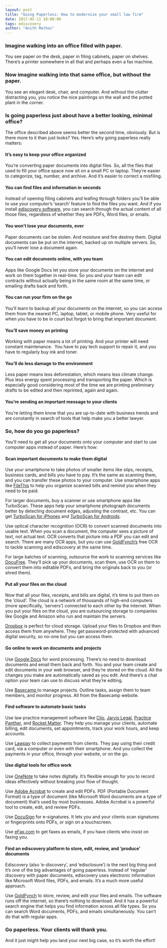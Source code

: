 ```yaml
---
layout: post
title: "Going Paperless: How to modernize your small law firm"
date: 2017-05-11 10:00:00
tags: ediscovery
author: "Anith Mathai"
---
```


### Imagine walking into an office filled with paper. 
You see paper on the desk, paper in filing cabinets, paper on shelves. There’s a printer somewhere in all that and perhaps even a fax machine.  

### Now imagine walking into that same office, but without the paper. 
You see an elegant desk, chair, and computer. And without the clutter distracting you, you notice the nice paintings on the wall and the potted plant in the corner.

### Is going paperless just about have a better looking, minimal office? 
The office described above seems better the second time, obviously. But is there more to it than just looks? Yes. Here’s why going paperless really matters:  

#### It’s easy to keep your office organized
You’re converting paper documents into digital files. So, all the files that used to fill your office space now sit on a small PC or laptop. They’re easier to categorize, tag, number, and archive. And it’s easier to correct a misfiling. 

#### You can find files and information in seconds 
Instead of opening filing cabinets and leafing through folders you’ll be able to use your computer’s ‘search’ feature to find the files you want. And if you install [ediscovery software](https://goldfynch.com/), you can search through the actual content of all those files, regardless of whether they are PDFs, Word files, or emails. 

#### You won’t lose your documents, ever
Paper documents can be stolen. And moisture and fire destroy them. Digital documents can be put on the internet, backed up on multiple servers. So, you’ll never lose a document again. 

#### You can edit documents online, with you team
Apps like Google Docs let you store your documents on the internet and work on them together in real-time. So you and your team can edit contracts without actually being in the same room at the same time, or emailing drafts back and forth.

#### You can run your firm on the go 
You’ll learn to backup all your documents on the internet, so you can access them from the nearest PC, laptop, tablet, or mobile phone. Very useful for when you have to be in court but forgot to bring that important document. 

#### You’ll save money on printing
Working with paper means a lot of printing. And your printer will need constant maintenance.  You have to pay tech support to repair it, and you have to regularly buy ink and toner. 

#### You’ll do less damage to the environment
Less paper means less deforestation, which means less climate change. Plus less energy spent processing and transporting the paper. Which is especially good considering most of the time we are printing preliminary drafts to be edited and then reprinted, again and again.  

#### You’re sending an important message to your clients
You’re letting them know that you are up-to-date with business trends and are constantly in search of tools that help make you a better lawyer.   

### So, how do you go paperless?
You’ll need to get all your documents onto your computer and start to use computer apps instead of paper. Here’s how: 

#### Scan important documents to make them digital 
Use your smartphone to take photos of smaller items like slips, receipts, business cards, and bills you have to pay. It’s the same as scanning them, and you can transfer these photos to your computer. Use smartphone apps like [FileThis](https://filethis.com/) to help you organize scanned bills and remind you when they need to be paid. 

For larger documents, buy a scanner or use smartphone apps like TurboScan. These apps help your smartphone photograph documents better by detecting document edges, adjusting the contrast, etc. You can get [TurboScan for iPhones](https://itunes.apple.com/us/app/turboscan-quickly-scan-multipage/id342548956?mt=8) and [TurboScan for Androids](https://play.google.com/store/apps/details?id=com.piksoft.turboscan&hl=en).  

Use optical character recognition (OCR) to convert scanned documents into usable text. When you scan a document, the computer sees a picture of text, not actual text. OCR converts that picture into a PDF you can edit and search. There are many OCR apps, but you can use [GoldFynch’s](https://goldfynch.com/) free OCR to tackle scanning and ediscovery at the same time.   

For large batches of scanning, outsource the work to scanning services like [DocuFree](http://www.docufree.com/solutions/scanning-storage-retrieval/). They’ll pick up your documents, scan them, use OCR on them to convert them into editable PDFs, and bring the originals back to you (or shred them).  

#### Put all your files on the cloud
Now that all your files, receipts, and bills are digital, it’s time to put them on the ‘cloud’. The cloud is a network of thousands of high-end computers (more specifically, ‘servers’) connected to each other by the internet. When you put your files on the cloud, you are outsourcing storage to companies like Google and Amazon who run and maintain the servers. 

[Dropbox](https://www.dropbox.com/business) is perfect for cloud storage. Upload your files to Dropbox and then access them from anywhere. They get password-protected with advanced digital security, so no-one but you can access them.      

#### Go online to work on documents and projects
Use [Google Docs](https://gsuite.google.com/intl/en_in/products/docs/) for word processing. There’s no need to download documents and email them back and forth. You and your team create and edit documents in your web browser, and they’re stored on the cloud. All the changes you make are automatically saved as you edit. And there’s a chat option your team can use to discuss what they’re editing. 

Use [Basecamp ](https://basecamp.com/it-workshow-)to manage projects. Outline tasks, assign them to team members, and monitor progress. All from the Basecamp website.  

#### Find software to automate basic tasks
Use law practice management software like [Clio](https://www.clio.com/), [Jarvis Legal](http://www.jarvis-legal.com/), [Practice Panther](https://www.practicepanther.com/), and [Rocket Matter](https://www.rocketmatter.com/). They help you manage your clients, automate billing, edit documents, set appointments, track your work hours, and keep accounts. 

Use [Lawpay](https://lawpay.com/how-it-works/) to collect payments from clients. They pay using their credit card, via a computer or even with their smartphone. And you collect the payments in your office, through your website, or on the go. 

#### Use digital tools for office work
Use [OneNote](https://www.onenote.com/) to take notes digitally. It’s flexible enough for you to record ideas effectively without breaking your flow of thought.  

Use [Adobe Acrobat](https://acrobat.adobe.com/us/en/acrobat.html?promoid=DMMD1FLC&mv=other) to create and edit PDFs. PDF (Portable Document Format) is a type of document (like Microsoft Word documents are a type of document) that’s used by most businesses. Adobe Acrobat is a powerful tool to create, edit, and review PDFs.

Use [DocuSign](https://www.docusign.in/) for e-signatures. It lets you and your clients scan signatures or fingerprints onto PDFs, or sign on a touchscreen. 

Use [eFax.com](http://efax.com/) to get faxes as emails, if you have clients who insist on faxing you.

#### Find an ediscovery platform to store, edit, review, and ‘produce’ documents  
Ediscovery (also ‘e-discovery’, and ‘edisclosure’) is the next big thing and it’s one of the big advantages of going paperless. Instead of ‘regular’ discovery with paper documents, ediscovery uses electronic information like Microsoft Word files, PDFs, and emails. It’s a much more useful approach.   

Use [GoldFynch](https://goldfynch.com/) to store, review, and edit your files and emails. The software runs off the internet, so there’s nothing to download. And it has a powerful search engine that helps you find information across all file types. So you can search Word documents, PDFs, and emails simultaneously. You can’t do that with regular apps.

### Go paperless. Your clients will thank you.  
And it just might help you land your next big case, so it’s worth the effort!

